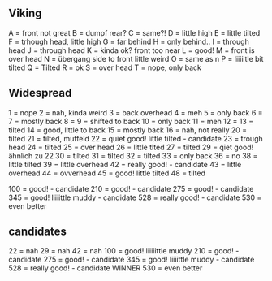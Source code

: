 ## Viking
A = front not great
B = dumpf rear?
C = same?!
D = little high
E = little tilted
F = trhough head, little high
G = far behind
H = only behind..
I = through head
J = through head
K = kinda ok? front too near
L = good!
M = front is over head
N = übergang side to front little weird
O = same as n
P = liiiiitle bit tilted
Q = Tilted
R = ok
S = over head
T = nope, only back

## Widespread
1 = nope
2 = nah, kinda weird
3 = back overhead
4 = meh
5 = only back
6 =
7 = mostly back
8 = 
9 = shifted to back
10 = only back
11 = meh
12 =
13 = tilted
14 = good, little to back
15 = mostly back
16 = nah, not really
20 = tilted
21 = tilted, muffeld
22 = quiet good! little tilted      - candidate
23 = trough head
24 = tilted
25 = over head
26 = little tlted
27 = tilted
29 = qiet good! ähnlich zu 22
30 = tilted
31 = tilted
32 = tilted
33 = only back
36 = no
38 = little tilted
39 = little overhead
42 = really good!                   - candidate
43 = little overhead
44 = ovverhead
45 = good! little tilted
48 = tilted

100 = good!                         - candidate
210 = good!                         - candidate
275 = good!                         - candidate
345 = good! liiiittle muddy         - candidate
528 = really good!                         - candidate
530 = even better


## candidates
22 = nah
29 = nah
42 = nah
100 = good! liiiiittle muddy
210 = good!                         - candidate
275 = good!                         - candidate
345 = good! liiiittle muddy         - candidate
528 = really good!                         - candidate   WINNER
530 = even better
